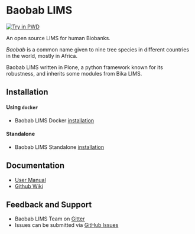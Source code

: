 Baobab LIMS
===========

[![Try in PWD](https://cdn.rawgit.com/play-with-docker/stacks/cff22438/assets/images/button.png)](http://play-with-docker.com?stack=https://raw.githubusercontent.com/thobalose/baobab.lims/docker/stack.yml)

An open source LIMS for human Biobanks.

*Baobab* is a common name given to nine tree species in different countries in the world, mostly in Africa.

Baobab LIMS written in Plone, a python framework known for its robustness, and inherits some modules from Bika LIMS.

Installation
------------
#### Using `docker`

* Baobab LIMS Docker [installation](https://github.com/BaobabLims/baobab.lims/blob/master/docker/README.md)

#### Standalone

* Baobab LIMS Standalone [installation](https://github.com/hocinebendou/baobab.lims/wiki/Installation)

Documentation
-------------

* [User Manual](https://b3abiobank.sanbi.ac.za/demo/manual.pdf)
* [Github Wiki](https://github.com/hocinebendou/baobab.lims/wiki)

Feedback and Support
--------------------

* Baobab LIMS Team on [Gitter](https://gitter.im/BaobabLims/Lobby)
* Issues can be submitted via [GitHub Issues](https://github.com/BaobabLims/baobab.lims/issues)
